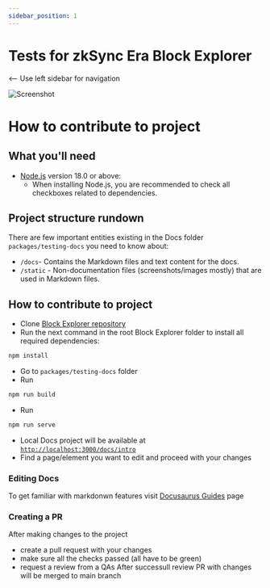 ```yaml
---
sidebar_position: 1
---
```


# Tests for zkSync Era Block Explorer

\<-- Use left sidebar for navigation

![Screenshot](../static/img/main.png)

# How to contribute to project

## What you'll need

- [Node.js](https://nodejs.org/en/download/) version 18.0 or above:
  - When installing Node.js, you are recommended to check all checkboxes related to dependencies.

## Project structure rundown
There are few important entities existing in the Docs folder `packages/testing-docs` you need to know about:
 - `/docs`- Contains the Markdown files and text content for the docs.
 - `/static` - Non-documentation files (screenshots/images mostly) that are used in Markdown files.

## How to contribute to project
- Clone [Block Explorer repository](https://github.com/matter-labs/block-explorer)
- Run the next command in the root Block Explorer folder to install all required dependencies:
```bash
npm install
```
- Go to `packages/testing-docs` folder
- Run 
```bash
npm run build
```
- Run 
```bash
npm run serve
```
- Local Docs project will be available at [`http://localhost:3000/docs/intro`](http://localhost:3000/docs/intro)
- Find a page/element you want to edit and proceed with your changes

### Editing Docs
To get familiar with markdonwn features visit [Docusaurus Guides](https://docusaurus.io/docs/markdown-features) page

### Creating a PR
After making changes to the project 
- create a pull request with your changes
- make sure all the checks passed (all have to be green)
- request a review from a QAs
After successull review PR with changes will be merged to main branch
